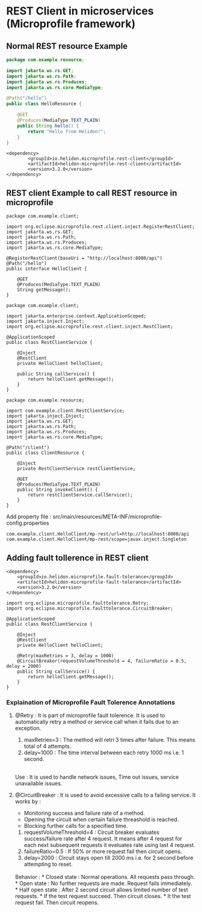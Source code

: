 # REST Client in microservices (Microprofile framework)

## Normal REST resource Example

``` java
package com.example.resource;

import jakarta.ws.rs.GET;
import jakarta.ws.rs.Path;
import jakarta.ws.rs.Produces;
import jakarta.ws.rs.core.MediaType;

@Path("/hello")
public class HelloResource {

    @GET
    @Produces(MediaType.TEXT_PLAIN)
    public String hello() {
        return "Hello from Helidon!";
    }
}
```
```
<dependency>
        <groupId>io.helidon.microprofile.rest-client</groupId>
        <artifactId>helidon-microprofile-rest-client</artifactId>
        <version>3.2.0</version>
</dependency>
```

## REST client Example to call REST resource in microprofile

```
package com.example.client;

import org.eclipse.microprofile.rest.client.inject.RegisterRestClient;
import jakarta.ws.rs.GET;
import jakarta.ws.rs.Path;
import jakarta.ws.rs.Produces;
import jakarta.ws.rs.core.MediaType;

@RegisterRestClient(baseUri = "http://localhost:8080/api")
@Path("/hello")
public interface HelloClient {

    @GET
    @Produces(MediaType.TEXT_PLAIN)
    String getMessage();
}
```
```
package com.example.client;

import jakarta.enterprise.context.ApplicationScoped;
import jakarta.inject.Inject;
import org.eclipse.microprofile.rest.client.inject.RestClient;

@ApplicationScoped
public class RestClientService {

    @Inject
    @RestClient
    private HelloClient helloClient;

    public String callService() {
        return helloClient.getMessage();
    }
}
```
```
package com.example.resource;

import com.example.client.RestClientService;
import jakarta.inject.Inject;
import jakarta.ws.rs.GET;
import jakarta.ws.rs.Path;
import jakarta.ws.rs.Produces;
import jakarta.ws.rs.core.MediaType;

@Path("/client")
public class ClientResource {

    @Inject
    private RestClientService restClientService;

    @GET
    @Produces(MediaType.TEXT_PLAIN)
    public String invokeClient() {
        return restClientService.callService();
    }
}
```
Add property file : src/main/resources/META-INF/microprofile-config.properties
```
com.example.client.HelloClient/mp-rest/url=http://localhost:8080/api
com.example.client.HelloClient/mp-rest/scope=javax.inject.Singleton
```

## Adding fault tollerence in REST client

```
<dependency>
    <groupId>io.helidon.microprofile.fault-tolerance</groupId>
    <artifactId>helidon-microprofile-fault-tolerance</artifactId>
    <version>3.2.0</version>
</dependency>
```
```
import org.eclipse.microprofile.faulttolerance.Retry;
import org.eclipse.microprofile.faulttolerance.CircuitBreaker;

@ApplicationScoped
public class RestClientService {

    @Inject
    @RestClient
    private HelloClient helloClient;

    @Retry(maxRetries = 3, delay = 1000)
    @CircuitBreaker(requestVolumeThreshold = 4, failureRatio = 0.5, delay = 2000)
    public String callService() {
        return helloClient.getMessage();
    }
}
```
### Explaination of Microprofile Fault Tolerence Annotations

1. @Retry : It is part of microprofile fault tolerence. It is used to automatically retry a method or service call when it fails due to an exception.
    1. maxRetries=3 : The method will retri 3 times after failure. This means total of 4 attempts.
    2. delay=1000 : The time interval between each retry 1000 ms i.e. 1 second.
    <br>

    Use : It is used to handle network issues, Time out issues, service unavailable issues.
    
2. @CircuitBreaker : It is used to avoid excessive calls to a failing service. It works by :
    *  Monitoring success and failure rate of a method.
    * Opening the circuit when certain failure threashold is reached.
    * Blocking further calls for a specified time.

    1. requestVolumeThreshold=4 : Circuit breaker evaluates success/failure rate after 4 request. It means after 4 request for each next subsequent requests it eveluates rate using last 4 request.
    2. failureRatio=0.5 : If 50% or more request fail then circuit opens.
    3. delay=2000 : Circuit stays open till 2000 ms i.e. for 2 second before attempting to reset.
    <br>
    Behavior :
    * Closed state : Normal operations. All requests pass through.
    * Open state : No further requests are made. Request fails immediately.
    * Half open state : After 2 second circuit allows limited number of test requests. 
        * If the test request succeed. Then circuit closes.
        * It the test request fail. Then circuit reopens.
